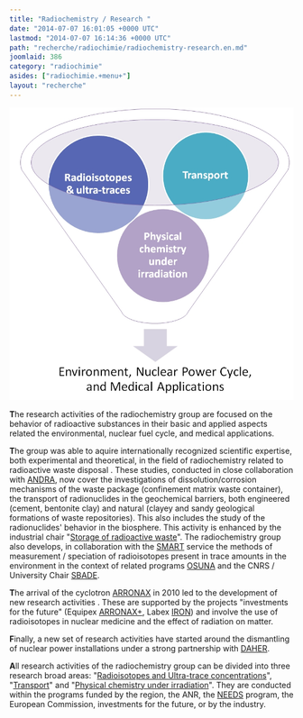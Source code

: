 ```yaml
---
title: "Radiochemistry / Research "
date: "2014-07-07 16:01:05 +0000 UTC"
lastmod: "2014-07-07 16:14:36 +0000 UTC"
path: "recherche/radiochimie/radiochemistry-research.en.md"
joomlaid: 386
category: "radiochimie"
asides: ["radiochimie.+menu+"]
layout: "recherche"
---
```

![radiochemistry](images/radiochemistry.jpg)

**T**he research activities of the radiochemistry group are focused on the behavior of radioactive substances in their basic and applied aspects related the environmental, nuclear fuel cycle, and medical applications.

**T**he group was able to aquire internationally recognized scientific expertise, both experimental and theoretical, in the field of radiochemistry related to radioactive waste disposal . These studies, conducted in close collaboration with [ANDRA](http://www.andra.fr/), now cover the investigations of dissolution/corrosion mechanisms of the waste package (confinement matrix waste container), the transport of radionuclides in the geochemical barriers, both engineered (cement, bentonite clay) and natural (clayey and sandy geological formations of waste repositories). This also includes the study of the radionuclides' behavior in the biosphere. This activity is enhanced by the industrial chair "[Storage of radioactive waste](http://www.mines-nantes.fr/fr/CORPORATE-RELATIONS/Nos-chaires/Storage-and-Management-of-Nuclear-Waste)". The radiochemistry group also develops, in collaboration with the [SMART](fr/mesures/le-service-smart/presentation) service the methods of measurement / speciation of radioisotopes present in trace amounts in the environment in the context of related programs [OSUNA](http://www.osuna.univ-nantes.fr/) and the CNRS / University Chair [SBADE](http://www.osuna.univ-nantes.fr/51626556/0/fiche___pagelibre/&RH=1293798259421).  

**T**he arrival of the cyclotron [ARRONAX](http://www.cyclotron-nantes.fr/) in 2010 led to the development of new research activities . These are supported by the projects "investments for the future" (Equipex [ARRONAX+](http://www.cyclotron-nantes.fr/spip.php?article124), Labex [IRON](http://www.labex-iron.com/)) and involve the use of radioisotopes in nuclear medicine and the effect of radiation on matter.

**F**inally, a new set of research activities have started around the dismantling of nuclear power installations under a strong partnership with [DAHER](http://www.daher.com/).

**A**ll research activities of the radiochemistry group can be divided into three research broad areas: "[Radioisotopes and Ultra-trace concentrations](fr/recherche/nucleaire-et-environnement/radiochimie/recherche/radioisotopes)", "[Transport](fr/recherche/nucleaire-et-environnement/radiochimie/recherche/transfert)" and "[Physical chemistry under irradiation](fr/recherche/nucleaire-et-environnement/radiochimie/recherche/radiolyse)". They are conducted within the programs funded by the region, the ANR, the [NEEDS](http://www.cnrs.fr/mi/spip.php?article19) program, the European Commission, investments for the future, or by the industry.
